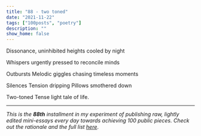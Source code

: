 ```yaml
---
title: "88 - two toned"
date: "2021-11-22"
tags: ["100posts", "poetry"]
description: ""
show_home: false
---
```


Dissonance,
uninhibited heights
cooled by night

Whispers
urgently pressed
to reconcile minds

Outbursts
Melodic giggles
chasing timeless moments

Silences
Tension dripping
Pillows smothered down

Two-toned
Tense light
tale of life.

---
*This is the **88th** installment in my experiment of publishing raw, lightly edited mini-essays every day towards achieving 100 public pieces. Check out the rationale and the full list [here](/experiments/100posts/)*.  
